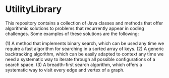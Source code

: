 # UtilityLibrary

This repository contains a collection of Java classes and methods that offer algorithmic solutions to problems that recurrently appear in coding challenges. Some examples of these solutions are the following:

(1) A method that implements binary search, which can be used any time we require a fast algorithm for searching in a sorted array of keys.
(2) A generic backtracking algorithm, which can be easily adapted to context any time we need a systematic way to iterate through all possible configurations of a search space.
(3) A breadth-first search algorithm, which offers a systematic way to visit every edge and vertex of a graph.
